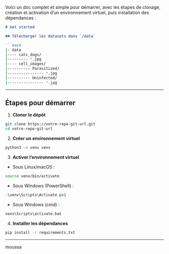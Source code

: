 Voici un doc complet et simple pour démarrer, avec les étapes de clonage, création et activation d’un environnement virtuel, puis installation des dépendances :

````markdown
# Get started

## Télécharger les datasets dans `/data`

```bash
|- data
|---- cats_dogs/
|--------- *.jpg
|---- cell_images/
|---------- Parasitized/
|---------------- *.jpg
|---------- Uninfected/
|---------------- *.jpg
````

---

## Étapes pour démarrer

1. **Cloner le dépôt**

```bash
git clone https://votre-repo-git-url.git
cd votre-repo-git-url
```

2. **Créer un environnement virtuel**

```bash
python3 -m venv venv
```

3. **Activer l’environnement virtuel**

* Sous Linux/macOS :

```bash
source venv/bin/activate
```

* Sous Windows (PowerShell) :

```powershell
.\venv\Scripts\Activate.ps1
```

* Sous Windows (cmd) :

```cmd
venv\Scripts\activate.bat
```

4. **Installer les dépendances**

```bash
pip install -r requirements.txt
```

---
moussa